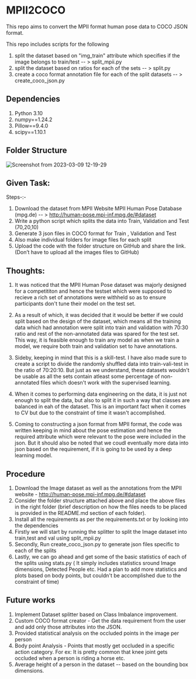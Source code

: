 # MPII2COCO

This repo aims to convert the MPII format human pose data to COCO JSON format.

This repo includes scripts for the following
1. split the dataset based on "img_train" attribute which specifies if the image belongs to train/test -- > split_mpii.py
2. split the dataset based on ratios for each of the sets -- > split.py
3. create a coco format annotation file for each of the split datasets -- > create_coco_json.py

## Dependencies
1. Python 3.10
2. numpy==1.24.2
3. Pillow==9.4.0
4. scipy==1.10.1

## Folder Structure
![Screenshot from 2023-03-09 12-19-29](https://user-images.githubusercontent.com/95454351/224110190-059c5bc6-af61-4c18-8359-5a468135704d.png)

## Given Task:
Steps-:-
1. Download the dataset from MPII Website MPII Human Pose Database (mpg.de) -- > http://human-pose.mpi-inf.mpg.de/#dataset
2. Write a python script which splits the data into Train, Validation and Test (70,20,10)
3. Generate 3 json files in COCO format for Train , Validation and Test
4. Also make individual folders for image files for each split
5. Upload the code with the folder structure on GitHub and share the link.(Don’t have to upload all the images files to GitHub) 
    
## Thoughts:
1. It was noticed that the MPII Human Pose dataset was majorly designed for a competititon and hence the testset which were supposed to recieve a rich set of annotations were withheld so as to ensure participants don't tune their model on the test set.

2. As a result of which, it was decided that it would be better if we could split based on the design of the dataset, which means all the training data which had annotation were split into train and validation with 70:30 ratio and rest of the non-annotated data was spared for the test set. This way, it is feasible enough to train any model as when we train a model, we require both train and validation set to have annotations.

3. Sideby, keeping in mind that this is a skill-test. I have also made sure to create a script to divide the randomly shuffled data into train-vali-test in the ratio of 70:20:10. But just as we understand, these datasets wouldn't be usable as all the sets contain atleast some percentage of non-annotated files  which doesn't work with the supervised learning.      

4. When it comes to performing data engineering on the data, it is just not enough to split the data, but also to split it in such a way that classes are balanced in eah of the dataset. This is an important fact when it comes to CV but due to the constraint of time it wasn't accomplished.

5. Coming to constructing a json format from MPII format, the code was written keeping in mind about the pose estimation and hence the required attribute which were relevant to the pose were included in the json. But it should also be noted that we coudl eventually more data into json based on the requirement, if it is going to be used by a deep learning model.

## Procedure
1. Download the Image dataset as well as the annotations from the MPII website - http://human-pose.mpi-inf.mpg.de/#dataset
2. Consider the folder structure attached above and place the above files in the right folder (brief description on how the files needs to be placed is provided in the README.md section of each folder).
3. Install all the requirements as per the requirements.txt or by looking into the dependencies
4. Firstly we will start by running the splitter to split the Image dataset into train,test and val using split_mpii.py
6. Secondly, Run create_coco_json.py to generate json files specific to each of the splits
7. Lastly, we can go ahead and get some of the basic statistics of each of the splits using stats.py ( It simply includes statistics sround Image dimensions, Detected People etc. Had a plan to add more statistics and plots based on body points, but couldn't be accomplished due to the constraint of time)

## Future works
1. Implement Dataset splitter based on Class Imbalance improvement.
2. Custom COCO format creator - Get the data requirement from the user and add only those attributes into the JSON.
3. Provided statistical analysis on the occluded points in the image per person
4. Body point Analysis - Points that mostly get occluded in a specific action category. For ex: It is pretty common that knee joint gets occluded when a person is riding a horse etc.
5. Average height of a person in the dataset -- based on the bounding box dimensions.

